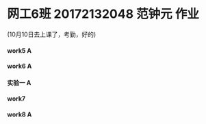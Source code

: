 # 网工6班 20172132048 范钟元 作业
(10月10日去上课了，考勤，好的)

#### work5 A
#### work6 A
#### 实验一 A
#### work7 
#### work8 A
####